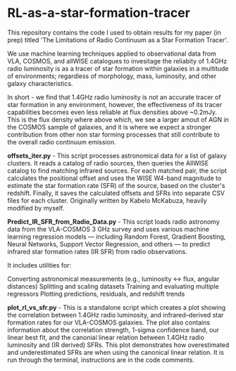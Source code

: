 # RL-as-a-star-formation-tracer

This repository contains the code I used to obtain results for my paper (in prep) titled 'The Limitations of Radio Continuum as a Star Formation Tracer'.

We use machine learning techniques applied to observational data from VLA, COSMOS, and allWISE catalogues to invesitage the reliabity of 1.4GHz radio luminosity is as a tracer of star formation within galaxies in a multitude of environments; regardless of morphology, mass, luminosity, and other galaxy characteristics.

In short - we find that 1.4GHz radio luminosity is not an accurate tracer of star formation in any environment, however, the effectiveness of its tracer capabilities becomes even less reliable at flux densities above ~0.2mJy. This is the flux density where above which, we see a larger amout of AGN in the COSMOS sample of galaxies, and it is where we expect a stronger contribution from other non star forming processes that still contribute to the overall radio continuum emission.

**offsets_iter.py** - This script processes astronomical data for a list of galaxy clusters. It reads a catalog of radio sources, then queries the AllWISE catalog to find matching infrared sources. For each matched pair, the script calculates the positional offset and uses the WISE W4-band magnitude to estimate the star formation rate (SFR) of the source, based on the cluster's redshift. Finally, it saves the calculated offsets and SFRs into separate CSV files for each cluster. Originally written by Kabelo McKabuza, heavily modified by myself.

**Predict_IR_SFR_from_Radio_Data.py** - This script loads radio astronomy data from the VLA-COSMOS 3 GHz survey and uses various machine learning regression models — including Random Forest, Gradient Boosting, Neural Networks, Support Vector Regression, and others — to predict infrared star formation rates (IR SFR) from radio observations.

It includes utilities for:

Converting astronomical measurements (e.g., luminosity ↔ flux, angular distances)
Splitting and scaling datasets
Training and evaluating multiple regressors
Plotting predictions, residuals, and redshift trends

**plot_rl_vs_sfr.py** - This is a standalone script which creates a plot showing the correlation between 1.4GHz radio luminosity, and infrared–derived star formation rates for our VLA-COSMOS galaxies. The plot also contains information about the correlation strength, 1-sigma confidence band, our linear best fit, and the canonial linear relation between 1.4GHz radio luminosity and (IR derived) SFRs. This plot demonstrates how overestimated and underestimated SFRs are when using the canonical linear relation. It is run through the terminal, instructions are in the code comments.
